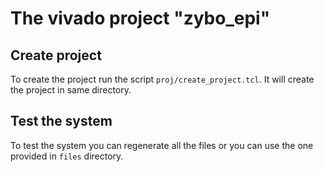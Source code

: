 # The vivado project "zybo_epi"

## Create project

To create the project run the script `proj/create_project.tcl`. It will create the project in same directory.

## Test the system

To test the system you can regenerate all the files or you can use the one provided in `files` directory.
